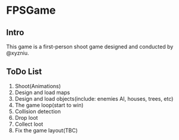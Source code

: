# FPSGame

## Intro
This game is a first-person shoot game designed and conducted by @xyzniu.

## ToDo List
1. Shoot(Animations)
2. Design and load maps
3. Design and load objects(include: enemies AI, houses, trees, etc)
4. The game loop(start to win)
5. Collision detection
6. Drop loot
7. Collect loot
8. Fix the game layout(TBC)